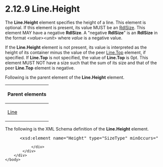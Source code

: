 <html dir="LTR" xmlns:mshelp="http://msdn.microsoft.com/mshelp" xmlns:ddue="http://ddue.schemas.microsoft.com/authoring/2003/5" xmlns:xlink="http://www.w3.org/1999/xlink" xmlns:tool="http://www.microsoft.com/tooltip">
    <head>
        <meta http-equiv="Content-Type" content="text/html; CHARSET=utf-8"></meta>
        <meta name="save" content="history"></meta>
        <title>2.12.9 Line.Height</title>
        <xml>
            <mshelp:toctitle title="2.12.9 Line.Height"></mshelp:toctitle>
            <mshelp:rltitle title="[MS-RDL]: Line.Height"></mshelp:rltitle>
            <mshelp:keyword index="A" term="c10b71f1-9fd1-467e-9027-8ba09d948965"></mshelp:keyword>
            <mshelp:attr name="DCSext.ContentType" value="open specification"></mshelp:attr>
            <mshelp:attr name="AssetID" value="c10b71f1-9fd1-467e-9027-8ba09d948965"></mshelp:attr>
            <mshelp:attr name="TopicType" value="kbRef"></mshelp:attr>
            <mshelp:attr name="DCSext.Title" value="[MS-RDL]: Line.Height" />
        </xml>
    </head>
    <body>
        <div id="header">
            <h1 class="heading">2.12.9 Line.Height</h1>
        </div>
        <div id="mainSection">
            <div id="mainBody">
                <div id="allHistory" class="saveHistory"></div>
                <div id="sectionSection0" class="section" name="collapseableSection">
                    

<p>The <b>Line.Height</b> element specifies the height of a
line. This element is optional. If this element is present, its value MUST be
an <a href="b40c092e-4fe5-4f7b-a0bf-c98df1361c90.htm">RdlSize</a>. This
element MAY have a negative <b>RdlSize</b>. A &quot;negative <b>RdlSize</b>&quot;
is an <b>RdlSize</b> in the format &lt;<i>value</i>&gt;&lt;<i>unit</i>&gt;
where <i>value</i> is a negative value.</p>

<p>If the <b>Line.Height</b> element is not present, its value
is interpreted as the height of its container minus the value of the peer <a href="9b585cf3-334b-42a1-b841-e776dacfe6a4.htm">Line.Top</a> element, if
specified. If <b>Line.Top</b> is not specified, the value of <b>Line.Top</b> is
0pt. This element MUST NOT have a size such that the sum of its size and that
of the peer <b>Line.Top</b> element is negative.</p>

<p>Following is the parent element of the <b>Line.Height</b> element.</p>

<table>
 <thead>
  <tr>
   <th>
   <p>Parent elements</p>
   </th>
  </tr>
 </thead>
 <tr>
  <td>
  <p><a href="58c7b460-38b6-4039-afae-82c27404e241.htm">Line</a></p>
  </td>
 </tr>
</table>

<p>The following is the XML Schema definition of the <b>Line.Height</b>
element.</p>

<dl>
<dd>
<div><pre> &lt;xsd:element name=&quot;Height&quot; type=&quot;SizeType&quot; minOccurs=&quot;0&quot; /&gt;
</pre></div>
</dd></dl>


                </div>
            </div>
        </div>
    </body>
</html>